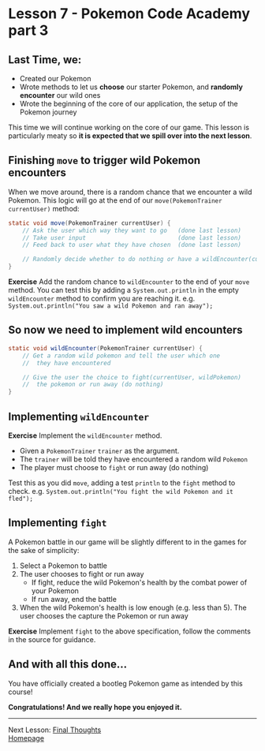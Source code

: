 # Lesson 7 - Pokemon Code Academy part 3
## Last Time, we:
- Created our Pokemon
- Wrote methods to let us **choose** our starter Pokemon, and **randomly encounter** our wild ones
- Wrote the beginning of the core of our application, the setup of the Pokemon journey

This time we will continue working on the core of our game.
This lesson is particularly meaty so **it is expected that we spill over into the next lesson**.

## Finishing `move` to trigger wild Pokemon encounters
When we move around, there is a random chance that we encounter a wild Pokemon.
This logic will go at the end of our ``move(PokemonTrainer currentUser)`` method:

```java
static void move(PokemonTrainer currentUser) {
    // Ask the user which way they want to go   (done last lesson)
    // Take user input                          (done last lesson)
    // Feed back to user what they have chosen  (done last lesson)

    // Randomly decide whether to do nothing or have a wildEncounter(currentUser)
}
```

**Exercise**
Add the random chance to `wildEncounter` to the end of your `move` method.
You can test this by adding a `System.out.println` in the empty `wildEncounter` method to confirm you are reaching it.
e.g. `System.out.println("You saw a wild Pokemon and ran away");`

## So now we need to implement wild encounters
```java
static void wildEncounter(PokemonTrainer currentUser) {
    // Get a random wild pokemon and tell the user which one
    //  they have encountered

    // Give the user the choice to fight(currentUser, wildPokemon)
    //  the pokemon or run away (do nothing)
}
```

## Implementing `wildEncounter`
**Exercise**
Implement the `wildEncounter` method.
* Given a `PokemonTrainer` `trainer` as the argument.
* The `trainer` will be told they have encountered a random wild `Pokemon`
* The player must choose to `fight` or run away (do nothing)

Test this as you did `move`, adding a test `println` to the `fight` method to check.
e.g. `System.out.println("You fight the wild Pokemon and it fled");`

## Implementing `fight`
A Pokemon battle in our game will be slightly different to in the games for the sake of simplicity:
1. Select a Pokemon to battle
2. The user chooses to fight or run away
   * If fight, reduce the wild Pokemon's health by the combat power of your Pokemon
   * If run away, end the battle
3. When the wild Pokemon's health is low enough (e.g. less than 5). The user chooses the capture the Pokemon or run away

**Exercise**
Implement `fight` to the above specification, follow the comments in the source for guidance.

## And with all this done...
You have officially created a bootleg Pokemon game as intended by this course!

**Congratulations! And we really hope you enjoyed it.**

---
Next Lesson: [Final Thoughts](lesson8.md)  
[Homepage](../index.md)
